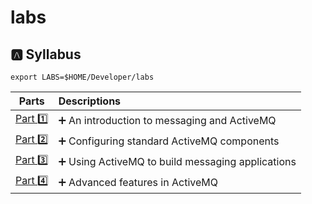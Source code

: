 # labs



## :a: Syllabus

```
export LABS=$HOME/Developer/labs
```

| Parts                 | Descriptions                                                         |
|-----------------------|:---------------------------------------------------------------------|
| [Part :one:](part1)   | :heavy_plus_sign: An introduction to messaging and ActiveMQ          |
| [Part :two:](part2)   | :heavy_plus_sign: Configuring standard ActiveMQ components           |
| [Part :three:](part3) | :heavy_plus_sign: Using ActiveMQ to build messaging applications     |
| [Part :four:](part4)  | :heavy_plus_sign: Advanced features in ActiveMQ                      |
